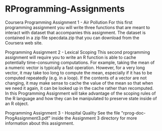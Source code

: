 # RProgramming-Assignments
Coursera
Programming Assignment 1 - Air Pollution For this first programming assignment you will write three functions that are meant to
interact with dataset that accompanies this assignment. The dataset is contained in a zip
file specdata.zip that you can download from the Coursera web site.

Programming Assignment 2 - Lexical Scoping
This second programming assignment will require you to write an R function is able to
cache potentially time-consuming computations. For example, taking the mean of a numeric
vector is typically a fast operation. However, for a very long vector, it may take too
long to compute the mean, especially if it has to be computed repeatedly (e.g. in a loop).
If the contents of a vector are not changing, it may make sense to cache the value of the mean so that when we need it again, it can be looked up in the cache rather than
recomputed. In this Programming Assignment will take advantage of the scoping rules of
the R language and how they can be manipulated to preserve state inside of an R object.

Programming Assignment 3 - Hospital Quality
See the file "rprog-doc-ProgAssignment3.pdf" inside the Assignment 3 directory for more
information about this assignment.
